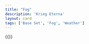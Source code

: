 ```yaml
---
title: "Fog"
description: 'Krieg Eterna'
layout: card
tags: ['Base Set', 'Fog', 'Weather']
---
```

{{<card-detail-page title="Fog" artwork="In a Fog by David Farquharson (1897)" />}}